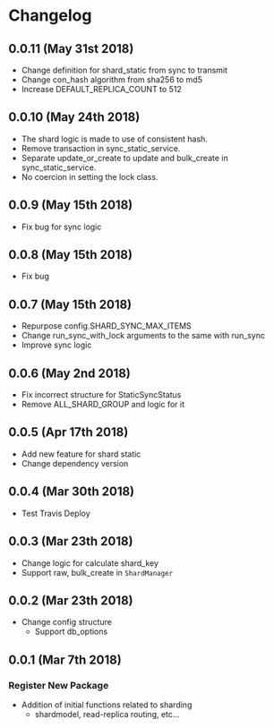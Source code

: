 Changelog
=========
0.0.11 (May 31st 2018)
-------------------
- Change definition for shard_static from sync to transmit
- Change con_hash algorithm from sha256 to md5
- Increase DEFAULT_REPLICA_COUNT to 512

0.0.10 (May 24th 2018)
-------------------
- The shard logic is made to use of consistent hash.
- Remove transaction in sync_static_service.
- Separate update_or_create to update and bulk_create in sync_static_service.
- No coercion in setting the lock class.


0.0.9 (May 15th 2018)
-------------------
- Fix bug for sync logic

0.0.8 (May 15th 2018)
-------------------
- Fix bug

0.0.7 (May 15th 2018)
-------------------
- Repurpose config.SHARD_SYNC_MAX_ITEMS
- Change run_sync_with_lock arguments to the same with run_sync
- Improve sync logic

0.0.6 (May 2nd 2018)
------------------
- Fix incorrect structure for StaticSyncStatus
- Remove ALL_SHARD_GROUP and logic for it

0.0.5 (Apr 17th 2018)
------------------
- Add new feature for shard static
- Change dependency version

0.0.4 (Mar 30th 2018)
------------------
- Test Travis Deploy

0.0.3 (Mar 23th 2018)
------------------
- Change logic for calculate shard_key
- Support raw, bulk_create in `ShardManager`

0.0.2 (Mar 23th 2018)
------------------
- Change config structure
  - Support db_options


0.0.1 (Mar 7th 2018)
------------------

### Register New Package
- Addition of initial functions related to sharding
    - shardmodel, read-replica routing, etc...
